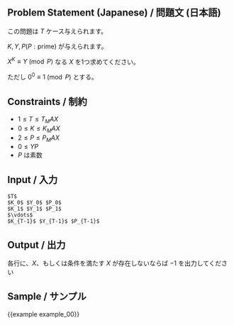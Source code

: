 Problem Statement (Japanese) / 問題文 (日本語)
---------

この問題は $T$ ケース与えられます。

$K, Y, P(P: \textrm{prime})$ が与えられます。

$X^K \equiv Y \pmod{P}$ なる $X$ を1つ求めてください。

ただし $0^0\equiv 1 \pmod{P}$ とする。

Constraints / 制約
---------

- $1 \leq T \leq {{T_MAX}}$
- $0 \leq K \leq {{K_MAX}}$
- $2 \leq P \leq {{P_MAX}}$
- $0 \leq Y  P$
- $P$ は素数

Input / 入力
---------

```
$T$
$K_0$ $Y_0$ $P_0$
$K_1$ $Y_1$ $P_1$
$\vdots$
$K_{T-1}$ $Y_{T-1}$ $P_{T-1}$
```

Output / 出力
---------

各行に、$X$、もしくは条件を満たす $X$ が存在しないならば $-1$ を出力してください

Sample / サンプル
---------

{{example example_00}}
